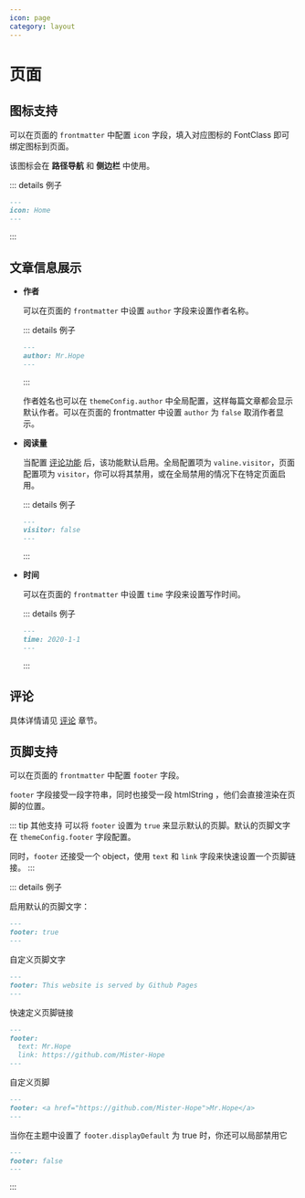 ```yaml
---
icon: page
category: layout
---
```


# 页面

## 图标支持

可以在页面的 `frontmatter` 中配置 `icon` 字段，填入对应图标的 FontClass 即可绑定图标到页面。

该图标会在 **路径导航** 和 **侧边栏** 中使用。

::: details 例子

```md
---
icon: Home
---
```

:::

## 文章信息展示

- **作者** <MyBadge text="支持局部配置" />

  可以在页面的 `frontmatter` 中设置 `author` 字段来设置作者名称。

  ::: details 例子

  ```md
  ---
  author: Mr.Hope
  ---
  ```

  :::

  作者姓名也可以在 `themeConfig.author` 中全局配置，这样每篇文章都会显示默认作者。可以在页面的 frontmatter 中设置 `author` 为 `false` 取消作者显示。

- **阅读量** <MyBadge text="支持局部配置" />

  当配置 [评论功能](../feature/comment.md) 后，该功能默认启用。全局配置项为 `valine.visitor`，页面配置项为 `visitor`，你可以将其禁用，或在全局禁用的情况下在特定页面启用。

  ::: details 例子
  
  ```md
  ---
  visitor: false
  ---
  ```

  :::

- **时间**

  可以在页面的 `frontmatter` 中设置 `time` 字段来设置写作时间。

  ::: details 例子

  ```md
  ---
  time: 2020-1-1
  ---
  ```

  :::

## 评论

具体详情请见 [评论](../feature/comment.md) 章节。

## 页脚支持 <MyBadge text="支持局部配置" />

可以在页面的 `frontmatter` 中配置 `footer` 字段。

`footer` 字段接受一段字符串，同时也接受一段 htmlString ，他们会直接渲染在页脚的位置。

::: tip 其他支持
可以将 `footer` 设置为 `true` 来显示默认的页脚。默认的页脚文字在 `themeConfig.footer` 字段配置。

同时，`footer` 还接受一个 object，使用 `text` 和 `link` 字段来快速设置一个页脚链接。
:::

::: details 例子

启用默认的页脚文字：

```md
---
footer: true
---
```

自定义页脚文字

```md
---
footer: This website is served by Github Pages
---
```

快速定义页脚链接

```md
---
footer:
  text: Mr.Hope
  link: https://github.com/Mister-Hope
---
```

自定义页脚

```md
---
footer: <a href="https://github.com/Mister-Hope">Mr.Hope</a>
---
```

当你在主题中设置了 `footer.displayDefault` 为 true 时，你还可以局部禁用它

```md
---
footer: false
---
```

:::
